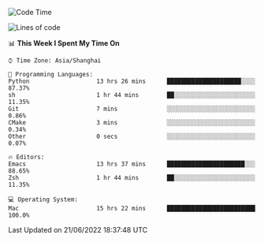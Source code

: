 <!--START_SECTION:waka-->
![Code Time](http://img.shields.io/badge/Code%20Time-0%20secs-blue)

![Lines of code](https://img.shields.io/badge/From%20Hello%20World%20I%27ve%20Written-22%20Thousand%20lines%20of%20code-blue)

📊 **This Week I Spent My Time On** 

```text
⌚︎ Time Zone: Asia/Shanghai

💬 Programming Languages: 
Python                   13 hrs 26 mins      █████████████████████░░░░   87.37% 
sh                       1 hr 44 mins        ██░░░░░░░░░░░░░░░░░░░░░░░   11.35% 
Git                      7 mins              ░░░░░░░░░░░░░░░░░░░░░░░░░   0.86% 
CMake                    3 mins              ░░░░░░░░░░░░░░░░░░░░░░░░░   0.34% 
Other                    0 secs              ░░░░░░░░░░░░░░░░░░░░░░░░░   0.07%

🔥 Editors: 
Emacs                    13 hrs 37 mins      ██████████████████████░░░   88.65% 
Zsh                      1 hr 44 mins        ██░░░░░░░░░░░░░░░░░░░░░░░   11.35%

💻 Operating System: 
Mac                      15 hrs 22 mins      █████████████████████████   100.0%

```


 Last Updated on 21/06/2022 18:37:48 UTC
<!--END_SECTION:waka-->
